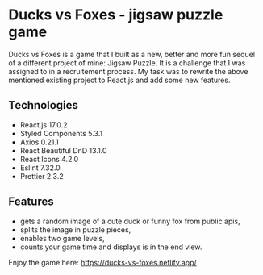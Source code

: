 # Ducks vs Foxes - jigsaw puzzle game

Ducks vs Foxes is a game that I built as a new, better and more fun sequel of a different project of mine: Jigsaw Puzzle. It is a challenge that I was assigned to in a recruitement process. My task was to rewrite the above mentioned existing project to React.js and add some new features.

## Technologies

- React.js 17.0.2
- Styled Components 5.3.1
- Axios 0.21.1
- React Beautiful DnD 13.1.0  
- React Icons 4.2.0
- Eslint 7.32.0
- Prettier 2.3.2

## Features

- gets a random image of a cute duck or funny fox from public apis,
- splits the image in puzzle pieces,
- enables two game levels,
- counts your game time and displays is in the end view.

Enjoy the game here: https://ducks-vs-foxes.netlify.app/


